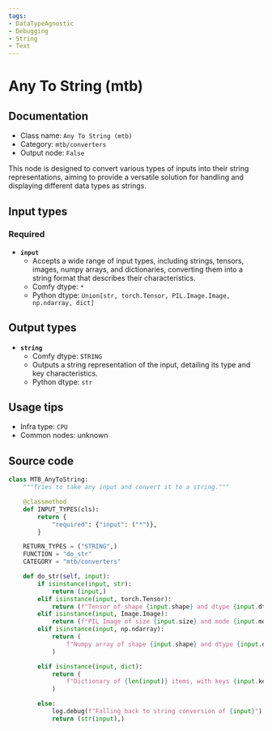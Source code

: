 ```yaml
---
tags:
- DataTypeAgnostic
- Debugging
- String
- Text
---
```


# Any To String (mtb)
## Documentation
- Class name: `Any To String (mtb)`
- Category: `mtb/converters`
- Output node: `False`

This node is designed to convert various types of inputs into their string representations, aiming to provide a versatile solution for handling and displaying different data types as strings.
## Input types
### Required
- **`input`**
    - Accepts a wide range of input types, including strings, tensors, images, numpy arrays, and dictionaries, converting them into a string format that describes their characteristics.
    - Comfy dtype: `*`
    - Python dtype: `Union[str, torch.Tensor, PIL.Image.Image, np.ndarray, dict]`
## Output types
- **`string`**
    - Comfy dtype: `STRING`
    - Outputs a string representation of the input, detailing its type and key characteristics.
    - Python dtype: `str`
## Usage tips
- Infra type: `CPU`
- Common nodes: unknown


## Source code
```python
class MTB_AnyToString:
    """Tries to take any input and convert it to a string."""

    @classmethod
    def INPUT_TYPES(cls):
        return {
            "required": {"input": ("*")},
        }

    RETURN_TYPES = ("STRING",)
    FUNCTION = "do_str"
    CATEGORY = "mtb/converters"

    def do_str(self, input):
        if isinstance(input, str):
            return (input,)
        elif isinstance(input, torch.Tensor):
            return (f"Tensor of shape {input.shape} and dtype {input.dtype}",)
        elif isinstance(input, Image.Image):
            return (f"PIL Image of size {input.size} and mode {input.mode}",)
        elif isinstance(input, np.ndarray):
            return (
                f"Numpy array of shape {input.shape} and dtype {input.dtype}",
            )

        elif isinstance(input, dict):
            return (
                f"Dictionary of {len(input)} items, with keys {input.keys()}",
            )

        else:
            log.debug(f"Falling back to string conversion of {input}")
            return (str(input),)

```
